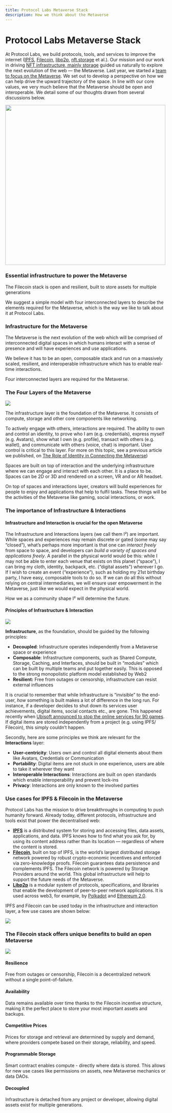 ```yaml
---
title: Protocol Labs Metaverse Stack
description: How we think about the Metaverse
---
```


# Protocol Labs Metaverse Stack

At Protocol Labs, we build protocols, tools, and services to improve the internet ([IPFS](http://ipfs.io/), [Filecoin](http://filecoin.io/), [libp2p](https://libp2p.io/), [nft.storage](http://nft.storage/) et al.). Our mission and our work in driving [NFT infrastructure, mainly storage](https://nft.storage/stats/) guided us naturally to explore the next evolution of the web — the Metaverse. Last year, we started a [team to focus on the Metaverse](http://metaverse.filecoin.io/). We set out to develop a perspective on how we can help drive the upward trajectory of the space. In line with our core values, we very much believe that the Metaverse should be open and interoperable. We detail some of our thoughts drawn from several discussions below.

<img src="./images/metaverse.png" width="500">

### Essential infrastructure to power the Metaverse

The Filecoin stack is open and resilient, built to store assets for multiple generations

We suggest a simple model with four interconnected layers to describe the elements required for the Metaverse, which is the way we like to talk about it at Protocol Labs.

### Infrastructure for the Metaverse

The Metaverse is the next evolution of the web which will be comprised of interconnected digital spaces in which humans interact with a sense of presence and will have experiences and use applications.

We believe it has to be an open, composable stack and run on a massively scaled, resilient, and interoperable infrastructure which has to enable real-time interactions.

Four interconnected layers are required for the Metaverse.

### The Four Layers of the Metaverse

![](./images/pl-ms-stack.png)

The infrastructure layer is the foundation of the Metaverse. It consists of compute, storage and other core components like networking.

To actively engage with others, interactions are required. The ability to own and control an identity, to prove who I am (e.g. credentials), express myself (e.g. Avatars), show what I own (e.g. profile), transact with others (e.g. wallet), and communicate with others (voice, chat) is important. User control is critical to this layer. For more on this topic, see a previous article we published, on [The Role of Identity in Connecting the Metaverse](https://medium.com/allthingsweb-blog/the-role-of-identity-in-connecting-the-metaverse-1a3d89323025))

Spaces are built on top of interaction and the underlying infrastructure where we can engage and interact with each other. It is a place to be. Spaces can be 2D or 3D and rendered on a screen, VR and or AR headset.

On top of spaces and interactions layer, creators will build experiences for people to enjoy and applications that help to fulfil tasks. These things will be the activities of the Metaverse like gaming, social interactions, or work.

### The importance of Infrastructure & Interactions

#### Infrastructure and Interaction is crucial for the open Metaverse

The Infrastructure and Interactions layers (we call them I²) are important. While spaces and experiences may remain discrete or gated (some may say “closed”), what’s perhaps more important is that one can *interact freely* from space to space, and developers can *build a variety of spaces and applications freely*. A parallel in the physical world would be this: while I may not be able to enter each venue that exists on this planet (“space”), I can bring my cloth, identity, backpack, etc. (“digital assets”) wherever I go. If I wish to create an event (“experience”), such as holding my 21st birthday party, I have easy, composable tools to do so. If we can do all this without relying on central intermediaries, we will ensure user empowerment in the Metaverse, just like we would expect in the physical world.

How we as a community shape I² will determine the future.

#### Principles of Infrastructure & Interaction

![](./images/principles.png)

**Infrastructure**, as the foundation, should be guided by the following principles:
- **Decoupled**: Infrastructure operates independently from a Metaverse space or experience
- **Composable**: Infrastructure components, such as Shared Compute, Storage, Caching, and Interfaces, should be built in “modules” which can be built by multiple teams and put together easily. This is opposed to the strong monopolistic platform model established by Web2
- **Resilient:** Free from outages or censorship, infrastructure can resist external influences

It is crucial to remember that while Infrastructure is “invisible” to the end-user, *how* something is built makes a lot of difference in the long run. For instance, if a developer decides to shut down its services user achievements, digital items, social contacts etc., are gone. This happened recently when [Ubisoft announced to stop the online services for 90 games](https://www.gamespot.com/articles/ubisoft-shuts-down-online-services-for-90-older-games/1100-6502780/). If digital items are stored independently from a project (e.g. using IPFS/ Filecoin), this simply couldn’t happen.

Secondly, here are some principles we think are relevant for the **Interactions** layer:

- **User-centricity**: Users own and control all digital elements about them like Avatars, Credentials or Communication
- **Portability**: Digital items are not stuck in one experience, users are able to take it wherever they want
- **Interoperable Interactions**: Interactions are built on open standards which enable interoperability and prevent lock-ins
- **Privacy**: Interactions are only known to the involved parties

### Use cases for IPFS & Filecoin in the Metaverse

Protocol Labs has the mission to drive breakthroughs in computing to push humanity forward. Already today, different protocols, infrastructure and tools exist that power the decentralised web:

- [**IPFS**](https://ipfs.io/) is a distributed system for storing and accessing files, data assets, applications, and data. IPFS knows how to find what you ask for, by using its content address rather than its location — regardless of where the content is stored.
- [**Filecoin**](https://filecoin.io/), built on top of IPFS, is the world’s largest distributed storage network powered by robust crypto-economic incentives and enforced via zero-knowledge proofs. Filecoin guarantees data persistence and complements IPFS. The Filecoin network is powered by Storage Providers around the world. This global infrastructure will help to support the future needs of the Metaverse.
- [**Libp2p**](https://libp2p.io/) is a modular system of protocols, specifications, and libraries that enable the development of peer-to-peer network applications. It is used across web3, for example, by [Polkadot](https://www.parity.io/blog/why-libp2p) and [Ethereum 2.0](https://github.com/ethereum/consensus-specs/blob/dev/specs/phase0/p2p-interface.md#why-are-we-overriding-the-default-libp2p-pubsub-message-id).

IPFS and Filecoin can be used today in the infrastructure and interaction layer, a few use cases are shown below:

![](./images/use-cases.png)

### The Filecoin stack offers unique benefits to build an open Metaverse

![](./images/benefit-of-filecoin-stack.png)
#### Resilience
Free from outages or censorship, Filecoin is a decentralized network without a single point-of-failure.
#### Availability
Data remains available over time thanks to the Filecoin incentive structure, making it the perfect place to store your most important assets and backups.
#### Competitive Prices
Prices for storage and retrieval are determined by supply and demand, where providers compete based on their storage, reliability, and speed.
#### Programmable Storage
Smart contract enables compute - directly where data is stored. This allows for new use cases like permissions on assets, new Metaverse mechanics or data DAOs.
#### Decoupled
Infrastructure is detached from any project or developer, allowing digital assets exist for multiple generations.
